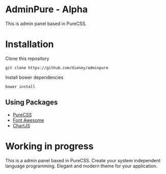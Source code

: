 # AdminPure - Alpha

This is admin panel based in PureCSS.

# Installation

Clone this repository

```
git clone https://github.com/dioney/adminpure
```
Install bower dependencies

```
bower install
```

## Using Packages

- [PureCSS](http://purecss.io/)
- [Font Awesome](http://fontawesome.io/)
- [ChartJS](http://www.chartjs.org/)

# Working in progress

This is a admin panel based in PureCSS. Create your system independent language programming. Elegant and modern theme for your application.